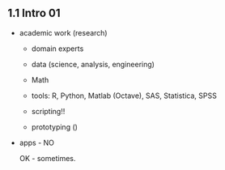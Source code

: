 ## 1.1 Intro 01

*   academic work (research)

    *   domain experts
    
    *   data (science, analysis, engineering)

    *   Math

    *   tools: R, Python, Matlab (Octave), SAS, Statistica, SPSS

    *   scripting!!

    *   prototyping ()

   *   apps - NO 

        OK - sometimes.
    
 

